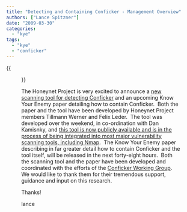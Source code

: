 ```yaml
---
title: "Detecting and Containing Conficker - Management Overview"
authors: ["Lance Spitzner"]
date: "2009-03-30"
categories: 
  - "kye"
tags: 
  - "kye"
  - "conficker"
---
```

{{<figure src="images/banner.png" alt="Banner" width="50%">}}

The Honeynet Project is very excited to announce a [new scanning tool for detecting Conficker](http://iv.cs.uni-bonn.de/conficker) and an upcoming Know Your Enemy paper detailing how to contain Conficker.  Both the paper and the tool have been developed by Honeynet Project members Tillmann Werner and Felix Leder.  The tool was developed over the weekend, in co-ordination with Dan Kamisnky, and [this tool is now publicly available and is in the process of being integrated into most major vulnerability scanning tools, including Nmap](http://www.doxpara.com/?p=1285).  The Know Your Enemy paper describing in far greater detail how to contain Conficker and the tool itself, will be released in the next forty-eight hours.  Both the scanning tool and the paper have been developed and coordinated with the efforts of the [Conficker Working Group](http://www.confickerworkinggroup.org "CWG"). We would like to thank them for their tremendous support, guidance and input on this research.

Thanks!

lance
